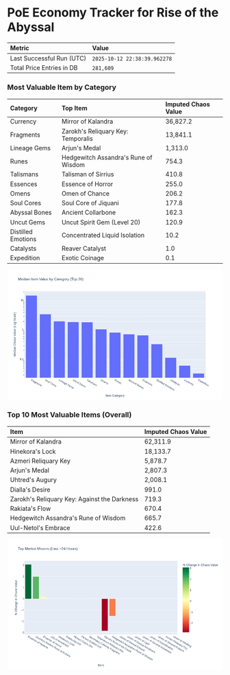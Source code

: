 # PoE Economy Tracker for Rise of the Abyssal

<!-- START_MAINTENANCE -->
| Metric | Value |
|:---|:---|
| Last Successful Run (UTC) | `2025-10-12 22:38:39.962278` |
| Total Price Entries in DB | `281,609` |

<!-- END_MAINTENANCE -->

<!-- START_DATAFRAME_DEBUG -->
<!-- END_DATAFRAME_DEBUG -->

<!-- START_CATEGORY_ANALYSIS -->
### Most Valuable Item by Category
| Category | Top Item | Imputed Chaos Value |
| :--- | :--- | :--- |
| Currency | Mirror of Kalandra | 36,827.2 |
| Fragments | Zarokh's Reliquary Key: Temporalis | 13,841.1 |
| Lineage Gems | Arjun's Medal | 1,313.0 |
| Runes | Hedgewitch Assandra's Rune of Wisdom | 754.3 |
| Talismans | Talisman of Sirrius | 410.8 |
| Essences | Essence of Horror | 255.0 |
| Omens | Omen of Chance | 206.2 |
| Soul Cores | Soul Core of Jiquani | 177.8 |
| Abyssal Bones | Ancient Collarbone | 162.3 |
| Uncut Gems | Uncut Spirit Gem (Level 20) | 120.9 |
| Distilled Emotions | Concentrated Liquid Isolation | 10.2 |
| Catalysts | Reaver Catalyst | 1.0 |
| Expedition | Exotic Coinage | 0.1 |


![Category Analysis Chart](charts/category_analysis.png)
<!-- END_ANALYSIS -->

<!-- START_ANALYSIS -->
### Top 10 Most Valuable Items (Overall)
| Item | Imputed Chaos Value |
| :--- | :--- |
| Mirror of Kalandra | 62,311.9 |
| Hinekora's Lock | 18,133.7 |
| Azmeri Reliquary Key | 5,878.7 |
| Arjun's Medal | 2,807.3 |
| Uhtred's Augury | 2,008.1 |
| Dialla's Desire | 991.0 |
| Zarokh's Reliquary Key: Against the Darkness | 719.3 |
| Rakiata's Flow | 670.4 |
| Hedgewitch Assandra's Rune of Wisdom | 665.7 |
| Uul-Netol's Embrace | 422.6 |


![Market Movers Chart](charts/market_movers.png)
<!-- END_ANALYSIS -->
